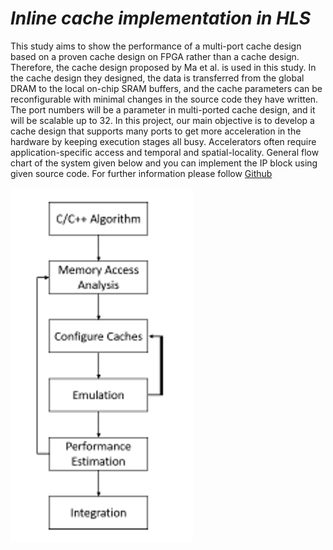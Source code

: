# **_Inline cache implementation in HLS_** #


This study aims to show the performance of a multi-port cache design based on a proven cache design on FPGA rather than a cache design. Therefore, the cache design proposed by Ma et al. is used in this study. In the cache design they designed, the data is transferred from the global DRAM to the local on-chip SRAM buffers, and the cache parameters can be reconfigurable with minimal changes in the source code they have written. The port numbers will be a parameter in multi-ported cache design, and it will be scalable up to 32. In this project, our main objective is to develop a cache design that supports many ports to get more acceleration in the hardware by keeping execution stages all busy. Accelerators often require application-specific access and temporal and spatial-locality. General flow chart of the system given below and you can implement the IP block using given source code. For further information please follow [Github](https://github.com/HLSpolito/SDAccel_kernel_cache)



![Flow Chart of Proposed System](/HLS/Images/flowchart_inline.png?raw=true "Flow Chart of Proposed System")
